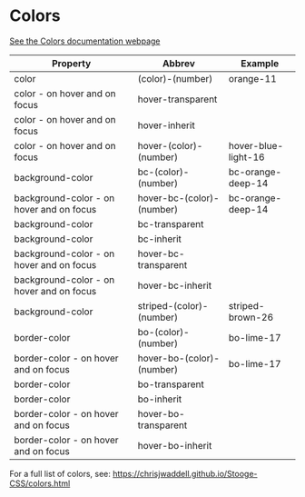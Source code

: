 # Colors

[See the Colors documentation webpage](https://chrisjwaddell.github.io/Stooge-CSS/colors.html)

| Property |Abbrev| Example |
|----------|--------|--------|
| color | (color)-(number) | orange-11 |
| color  - on hover and on focus | hover-transparent | |
| color  - on hover and on focus | hover-inherit | |
| color  - on hover and on focus | hover-(color)-(number) | hover-blue-light-16 |
| background-color | bc-(color)-(number) | bc-orange-deep-14 |
| background-color - on hover and on focus | hover-bc-(color)-(number) | bc-orange-deep-14 |
| background-color | bc-transparent | |
| background-color | bc-inherit | |
| background-color - on hover and on focus | hover-bc-transparent | |
| background-color - on hover and on focus | hover-bc-inherit | |
| background-color | striped-(color)-(number) | striped-brown-26 |
| border-color | bo-(color)-(number) | bo-lime-17 |
| border-color  - on hover and on focus | hover-bo-(color)-(number) | bo-lime-17 |
| border-color |  bo-transparent |  |
| border-color |  bo-inherit |  |
| border-color - on hover and on focus | hover-bo-transparent |  |
| border-color - on hover and on focus | hover-bo-inherit |  |


For a full list of colors, see:
https://chrisjwaddell.github.io/Stooge-CSS/colors.html

